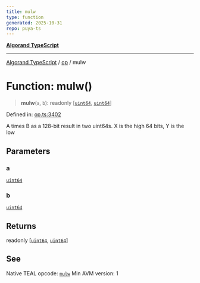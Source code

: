 ```yaml
---
title: mulw
type: function
generated: 2025-10-31
repo: puya-ts
---
```

[**Algorand TypeScript**](../../README.md)

***

[Algorand TypeScript](../../modules.md) / [op](../README.md) / mulw

# Function: mulw()

> **mulw**(`a`, `b`): readonly \[[`uint64`](../../index/type-aliases/uint64.md), [`uint64`](../../index/type-aliases/uint64.md)\]

Defined in: [op.ts:3402](https://github.com/algorandfoundation/puya-ts/blob/main/packages/algo-ts/src/op.ts#L3402)

A times B as a 128-bit result in two uint64s. X is the high 64 bits, Y is the low

## Parameters

### a

[`uint64`](../../index/type-aliases/uint64.md)

### b

[`uint64`](../../index/type-aliases/uint64.md)

## Returns

readonly \[[`uint64`](../../index/type-aliases/uint64.md), [`uint64`](../../index/type-aliases/uint64.md)\]

## See

Native TEAL opcode: [`mulw`](https://dev.algorand.co/reference/algorand-teal/opcodes#mulw)
Min AVM version: 1
